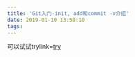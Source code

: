 ```yaml
---
title: 'Git入门-init, add和commit -v介绍'
date: 2019-01-10 13:58:10
tags:
---
```


可以试试trylink=[try](http://www.runoob.com/git/git-create-repository.html)